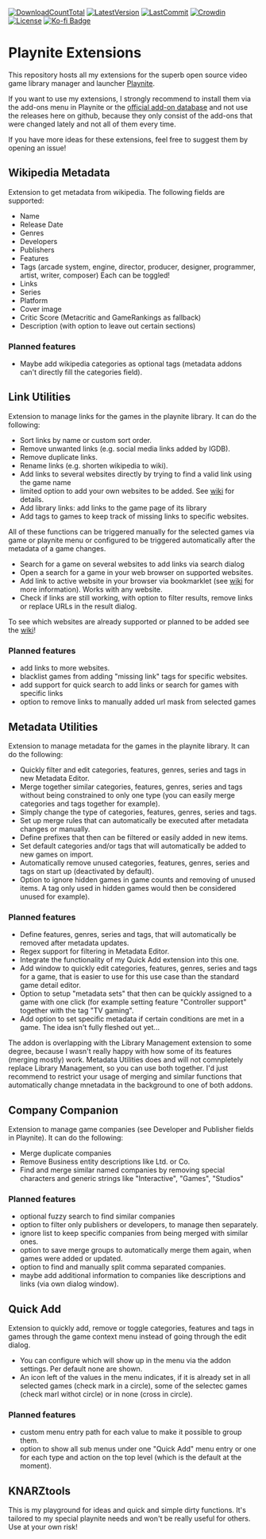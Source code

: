 [![DownloadCountTotal](https://img.shields.io/github/downloads/HerrKnarz/Playnite-Extensions/total?style=flat)](https://github.com/HerrKnarz/Playnite-Extensions/archive/refs/heads/master.zip)
[![LatestVersion](https://img.shields.io/github/v/release/HerrKnarz/Playnite-Extensions?include_prereleases&style=flat)](https://github.com/HerrKnarz/Playnite-Extensions/releases)
[![LastCommit](https://img.shields.io/github/last-commit/HerrKnarz/Playnite-Extensions?style=flat)](https://github.com/HerrKnarz/Playnite-Extensions/commits/master)
[![Crowdin](https://badges.crowdin.net/playnite-extension-linkutiliti/localized.svg)](https://crowdin.com/project/playnite-extension-linkutiliti)
[![License](https://img.shields.io/github/license/HerrKnarz/Playnite-Extensions?style=flat)](https://github.com/HerrKnarz/Playnite-Extensions/blob/master/LICENSE.txt)
[![Ko-fi Badge](https://img.shields.io/badge/Tip%20on%20Ko--fi-F16061)](https://ko-fi.com/herrknarz)

# Playnite Extensions

This repository hosts all my extensions for the superb open source video game library manager and launcher [Playnite](http://playnite.link/).

If you want to use my extensions, I strongly recommend to install them via the add-ons menu in Playnite or the [official add-on database](https://playnite.link/addons.html) and not use the releases here on github, because they only consist of the add-ons that were changed lately and not all of them every time. 

If you have more ideas for these extensions, feel free to suggest them by opening an issue!

## Wikipedia Metadata

Extension to get metadata from wikipedia. The following fields are supported:

- Name
- Release Date
- Genres
- Developers
- Publishers
- Features
- Tags (arcade system, engine, director, producer, designer, programmer, artist, writer, composer) Each can be toggled!
- Links
- Series
- Platform
- Cover image
- Critic Score (Metacritic and GameRankings as fallback)
- Description (with option to leave out certain sections)

### Planned features
- Maybe add wikipedia categories as optional tags (metadata addons can't directly fill the categories field).

## Link Utilities

Extension to manage links for the games in the playnite library. It can do the following:

- Sort links by name or custom sort order.
- Remove unwanted links (e.g. social media links added by IGDB).
- Remove duplicate links.
- Rename links (e.g. shorten wikipedia to wiki).
- Add links to several websites directly by trying to find a valid link using the game name
- limited option to add your own websites to be added. See [wiki](https://github.com/HerrKnarz/Playnite-Extensions/wiki/Link-Utilities:-Supported-websites-for-add-&-search-function) for details.
- Add library links: add links to the game page of its library
- Add tags to games to keep track of missing links to specific websites.

All of these functions can be triggered manually for the selected games via game or playnite menu or configured to be triggered automatically after the metadata of a game changes.

- Search for a game on several websites to add links via search dialog
- Open a search for a game in your web browser on supported websites.
- Add link to active website in your browser via bookmarklet (see [wiki](https://github.com/HerrKnarz/Playnite-Extensions/wiki/Link-Utilities:-URL-handler-and-bookmarklet) for more information). Works with any website.
- Check if links are still working, with option to filter results, remove links or replace URLs in the result dialog.

To see which websites are already supported or planned to be added see the [wiki](https://github.com/HerrKnarz/Playnite-Extensions/wiki/Link-Utilities:-Supported-websites-for-add-&-search-function)!

### Planned features
- add links to more websites.
- blacklist games from adding "missing link" tags for specific websites.
- add support for quick search to add links or search for games with specific links
- option to remove links to manually added url mask from selected games 

## Metadata Utilities

Extension to manage metadata for the games in the playnite library. It can do the following:

- Quickly filter and edit categories, features, genres, series and tags in new Metadata Editor.
- Merge together similar categories, features, genres, series and tags without being constrained to only one type (you can easily merge categories and tags together for example).
- Simply change the type of categories, features, genres, series and tags.
- Set up merge rules that can automatically be executed after metadata changes or manually.
- Define prefixes that then can be filtered or easily added in new items.
- Set default categories and/or tags that will automatically be added to new games on import.
- Automatically remove unused categories, features, genres, series and tags on start up (deactivated by default).
- Option to ignore hidden games in game counts and removing of unused items. A tag only used in hidden games would then be considered unused for example).

### Planned features
- Define features, genres, series and tags, that will automatically be removed after metadata updates.
- Regex support for filtering in Metadata Editor.
- Integrate the functionality of my Quick Add extension into this one.
- Add window to quickly edit categories, features, genres, series and tags for a game, that is easier to use for this use case than the standard game detail editor.
- Option to setup "metadata sets" that then can be quickly assigned to a game with one click (for example setting feature "Controller support" together with the tag "TV gaming".
- Add option to set specific metadata if certain conditions are met in a game. The idea isn't fully fleshed out yet...

The addon is overlapping with the Library Management extension to some degree, because I wasn't really happy with how some of its features (merging mostly) work. Metadata Utilities does and will not comnpletely replace Library Management, so you can use both together. I'd just recommend to restrict your usage of merging and similar functions that automatically change mnetadata in the background to one of both addons.

## Company Companion

Extension to manage game companies (see Developer and Publisher fields in Playnite). It can do the following:

- Merge duplicate companies
- Remove Business entity descriptions like Ltd. or Co.
- Find and merge similar named companies by removing special characters and generic strings like "Interactive", "Games", "Studios"

### Planned features
- optional fuzzy search to find similar companies
- option to filter only publishers or developers, to manage then separately.
- ignore list to keep specific companies from being merged with similar ones.
- option to save merge groups to automatically merge them again, when games were added or updated.
- option to find and manually split comma separated companies.
- maybe add additional information to companies like descriptions and links (via own dialog window).

## Quick Add

Extension to quickly add, remove or toggle categories, features and tags in games through the game context menu instead of going through the edit dialog.

- You can configure which will show up in the menu via the addon settings. Per default none are shown.
- An icon left of the values in the menu indicates, if it is already set in all selected games (check mark in a circle), some of the selectec games (check marl withot circle) or in none (cross in circle).

### Planned features
- custom menu entry path for each value to make it possible to group them.
- option to show all sub menus under one "Quick Add" menu entry or one for each type and action on the top level (which is the default at the moment).

## KNARZtools

This is my playground for ideas and quick and simple dirty functions. It's tailored to my special playnite needs and won't be really useful for others. Use at your own risk!
